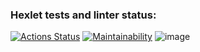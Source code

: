### Hexlet tests and linter status:
[![Actions Status](https://github.com/maxrightgame/java-project-61/actions/workflows/hexlet-check.yml/badge.svg)](https://github.com/maxrightgame/java-project-61/actions)
[![Maintainability](https://api.codeclimate.com/v1/badges/8ed388606e8f1c3a0e26/maintainability)](https://codeclimate.com/github/maxrightgame/java-project-61/maintainability)
![image](https://github.com/maxrightgame/java-project-61/assets/18327176/3936e571-433d-4ea6-a355-1756a618b059)

